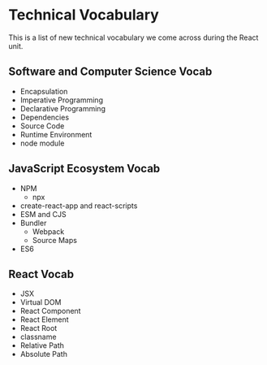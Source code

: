 # Technical Vocabulary

This is a list of new technical vocabulary we come across during the React unit.

## Software and Computer Science Vocab
- Encapsulation
- Imperative Programming
- Declarative Programming
- Dependencies
- Source Code
- Runtime Environment
- node module

## JavaScript Ecosystem Vocab
- NPM
    - npx
- create-react-app and react-scripts
- ESM and CJS
- Bundler
    - Webpack
    - Source Maps
- ES6

## React Vocab
- JSX
- Virtual DOM
- React Component
- React Element
- React Root
- classname
- Relative Path
- Absolute Path
